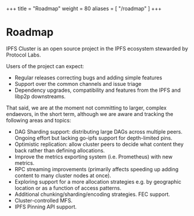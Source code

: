 +++
title = "Roadmap"
weight = 80
aliases = [
    "/roadmap"
]
+++

# Roadmap

IPFS Cluster is an open source project in the IPFS ecosystem stewarded by Protocol Labs.

Users of the project can expect:

* Regular releases correcting bugs and adding simple features
* Support over the common channels and issue triage
* Dependency upgrades, compatibility and features from the IPFS and libp2p downstreams.

That said, we are at the moment not committing to larger, complex endaevors, in the short term, although we are aware and tracking the following areas and topics:

* DAG Sharding support: distributing large DAGs across multiple peers. Ongoing effort but lacking go-ipfs support for depth-limited pins.
* Optimistic replication: allow cluster peers to decide what content they back rather than defining allocations.
* Improve the metrics exporting system (i.e. Prometheus) with new metrics.
* RPC streaming improvements (primarily affects speeding up adding content to many cluster nodes at once).
* Exploring support for a more allocation strategies e.g. by geographic location or as a function of access patterns.
* Additional chunking/sharding/encoding strategies. FEC support.
* Cluster-controlled MFS.
* IPFS Pinning API support.
